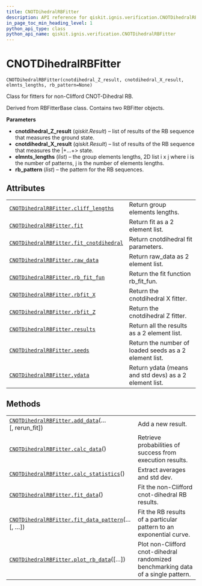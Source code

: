 ```yaml
---
title: CNOTDihedralRBFitter
description: API reference for qiskit.ignis.verification.CNOTDihedralRBFitter
in_page_toc_min_heading_level: 1
python_api_type: class
python_api_name: qiskit.ignis.verification.CNOTDihedralRBFitter
---
```


# CNOTDihedralRBFitter

<span id="qiskit.ignis.verification.CNOTDihedralRBFitter" />

`CNOTDihedralRBFitter(cnotdihedral_Z_result, cnotdihedral_X_result, elmnts_lengths, rb_pattern=None)`

Class for fitters for non-Clifford CNOT-Dihedral RB.

Derived from RBFitterBase class. Contains two RBFitter objects.

**Parameters**

*   **cnotdihedral\_Z\_result** (*qiskit.Result*) – list of results of the RB sequence that measures the ground state.
*   **cnotdihedral\_X\_result** (*qiskit.Result*) – list of results of the RB sequence that measures the $|+...+>$ state.
*   **elmnts\_lengths** (*list*) – the group elements lengths, 2D list i x j where i is the number of patterns, j is the number of elements lengths.
*   **rb\_pattern** (*list*) – the pattern for the RB sequences.

## Attributes

|                                                                                                                                                                              |                                                        |
| ---------------------------------------------------------------------------------------------------------------------------------------------------------------------------- | ------------------------------------------------------ |
| [`CNOTDihedralRBFitter.cliff_lengths`](qiskit.ignis.verification.CNOTDihedralRBFitter.cliff_lengths "qiskit.ignis.verification.CNOTDihedralRBFitter.cliff_lengths")          | Return group elements lengths.                         |
| [`CNOTDihedralRBFitter.fit`](qiskit.ignis.verification.CNOTDihedralRBFitter.fit "qiskit.ignis.verification.CNOTDihedralRBFitter.fit")                                        | Return fit as a 2 element list.                        |
| [`CNOTDihedralRBFitter.fit_cnotdihedral`](qiskit.ignis.verification.CNOTDihedralRBFitter.fit_cnotdihedral "qiskit.ignis.verification.CNOTDihedralRBFitter.fit_cnotdihedral") | Return cnotdihedral fit parameters.                    |
| [`CNOTDihedralRBFitter.raw_data`](qiskit.ignis.verification.CNOTDihedralRBFitter.raw_data "qiskit.ignis.verification.CNOTDihedralRBFitter.raw_data")                         | Return raw\_data as 2 element list.                    |
| [`CNOTDihedralRBFitter.rb_fit_fun`](qiskit.ignis.verification.CNOTDihedralRBFitter.rb_fit_fun "qiskit.ignis.verification.CNOTDihedralRBFitter.rb_fit_fun")                   | Return the fit function rb\_fit\_fun.                  |
| [`CNOTDihedralRBFitter.rbfit_X`](qiskit.ignis.verification.CNOTDihedralRBFitter.rbfit_X "qiskit.ignis.verification.CNOTDihedralRBFitter.rbfit_X")                            | Return the cnotdihedral X fitter.                      |
| [`CNOTDihedralRBFitter.rbfit_Z`](qiskit.ignis.verification.CNOTDihedralRBFitter.rbfit_Z "qiskit.ignis.verification.CNOTDihedralRBFitter.rbfit_Z")                            | Return the cnotdihedral Z fitter.                      |
| [`CNOTDihedralRBFitter.results`](qiskit.ignis.verification.CNOTDihedralRBFitter.results "qiskit.ignis.verification.CNOTDihedralRBFitter.results")                            | Return all the results as a 2 element list.            |
| [`CNOTDihedralRBFitter.seeds`](qiskit.ignis.verification.CNOTDihedralRBFitter.seeds "qiskit.ignis.verification.CNOTDihedralRBFitter.seeds")                                  | Return the number of loaded seeds as a 2 element list. |
| [`CNOTDihedralRBFitter.ydata`](qiskit.ignis.verification.CNOTDihedralRBFitter.ydata "qiskit.ignis.verification.CNOTDihedralRBFitter.ydata")                                  | Return ydata (means and std devs) as a 2 element list. |

## Methods

|                                                                                                                                                                                       |                                                                                   |
| ------------------------------------------------------------------------------------------------------------------------------------------------------------------------------------- | --------------------------------------------------------------------------------- |
| [`CNOTDihedralRBFitter.add_data`](qiskit.ignis.verification.CNOTDihedralRBFitter.add_data "qiskit.ignis.verification.CNOTDihedralRBFitter.add_data")(…\[, rerun\_fit])                | Add a new result.                                                                 |
| [`CNOTDihedralRBFitter.calc_data`](qiskit.ignis.verification.CNOTDihedralRBFitter.calc_data "qiskit.ignis.verification.CNOTDihedralRBFitter.calc_data")()                             | Retrieve probabilities of success from execution results.                         |
| [`CNOTDihedralRBFitter.calc_statistics`](qiskit.ignis.verification.CNOTDihedralRBFitter.calc_statistics "qiskit.ignis.verification.CNOTDihedralRBFitter.calc_statistics")()           | Extract averages and std dev.                                                     |
| [`CNOTDihedralRBFitter.fit_data`](qiskit.ignis.verification.CNOTDihedralRBFitter.fit_data "qiskit.ignis.verification.CNOTDihedralRBFitter.fit_data")()                                | Fit the non-Clifford cnot-dihedral RB results.                                    |
| [`CNOTDihedralRBFitter.fit_data_pattern`](qiskit.ignis.verification.CNOTDihedralRBFitter.fit_data_pattern "qiskit.ignis.verification.CNOTDihedralRBFitter.fit_data_pattern")(…\[, …]) | Fit the RB results of a particular pattern to an exponential curve.               |
| [`CNOTDihedralRBFitter.plot_rb_data`](qiskit.ignis.verification.CNOTDihedralRBFitter.plot_rb_data "qiskit.ignis.verification.CNOTDihedralRBFitter.plot_rb_data")(\[…])                | Plot non-Clifford cnot-dihedral randomized benchmarking data of a single pattern. |

